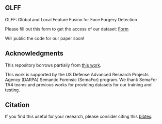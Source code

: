 ## GLFF
GLFF: Global and Local Feature Fusion for Face Forgery Detection

Please fill out this form to get the access of our dataset:
[Form](https://docs.google.com/forms/d/1STdUMSbrG-f9lWcgSEpZpi13ntg-aznPJqUFGdeTP6w/viewform?edit_requested=true)

Will public the code for our paper soon!

## Acknowledgments
This repository borrows partially from [this work](https://github.com/peterwang512/CNNDetection).

This work is supported by the US Defense Advanced Research Projects Agency (DARPA) Semantic Forensic (SemaFor) program. We thank SemaFor TA4 teams and previous works for providing datasets for our training and testing. 

## Citation
If you find this useful for your research, please consider citing this [bibtex](https://github.com/littlejuyan/FusingGlobalandLocal/blob/main/bibtex.txt). 
	
